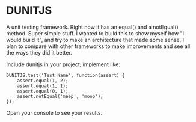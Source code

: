 DUNITJS
=======

A unit testing framework.
Right now it has an equal() and a notEqual() method. Super simple stuff.  I wanted to build this to show myself how "I would build it", and try to make an architecture that made some sense.  I plan to compare with other frameworks to make improvements and see all the ways they did it better.

Include dunitjs in your project, implement like:

    DUNITJS.test('Test Name', function(assert) { 
        assert.equal(1, 2);
        assert.equal(1, 1);
        assert.equal(0, 1);
        assert.notEqual('meep', 'moop');
    });

Open your console to see your results.  
